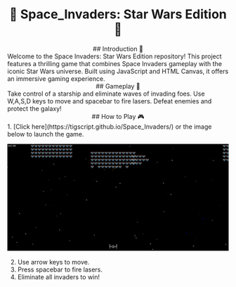 <div align="center">

# 👾 Space_Invaders: Star Wars Edition 👾

</div>

<div align="center">## Introduction 🚀</div>
Welcome to the Space Invaders: Star Wars Edition repository! This project features a thrilling game that combines Space Invaders gameplay with the iconic Star Wars universe. Built using JavaScript and HTML Canvas, it offers an immersive gaming experience.

<div align="center">## Gameplay 🌌</div>
Take control of a starship and eliminate waves of invading foes. Use W,A,S,D keys to move and spacebar to fire lasers. Defeat enemies and protect the galaxy!

<div align="center">## How to Play 🎮</div>
1. [Click here](https://tigscript.github.io/Space_Invaders/) or the image below to launch the game.
   
   [![Landing](imagenes/foto.png)](https://tigscript.github.io/Space_Invaders/)

2. Use arrow keys to move.
3. Press spacebar to fire lasers.
4. Eliminate all invaders to win!
